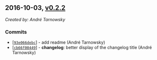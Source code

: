 ## 2016-10-03, [v0.2.2](https://github.com/lotterfriends/build-helper/releases/tag/0.2.2)

*Created by: André Tarnowsky*

### Commits
  - [[`93e066debc`](https://github.com/lotterfriends/build-helper/commit/93e066debc5d0215e3ee7de8a5f010ac1a29c188)] - add readme (André Tarnowsky)
  - [[`cb66f00449`](https://github.com/lotterfriends/build-helper/commit/cb66f004495a30575bb48059786043c3dfbf5c24)] - **changelog**: better display of the changelog title (André Tarnowsky)
